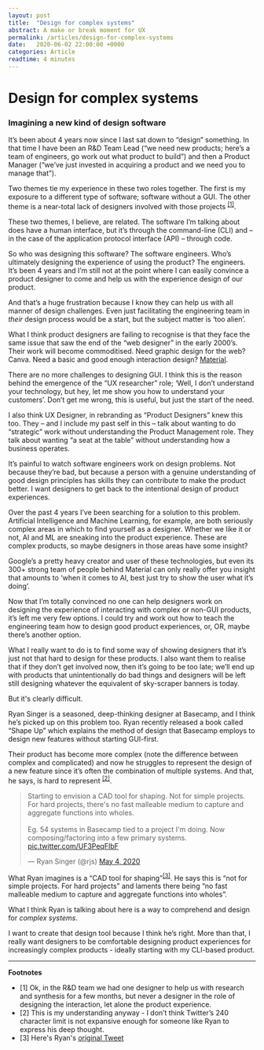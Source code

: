 ```yaml
---
layout: post
title:  "Design for complex systems"
abstract: A make or break moment for UX 
permalink: /articles/design-for-complex-systems
date:   2020-06-02 22:00:00 +0000
categories: Article
readtime: 4 minutes
---
```


# Design for complex systems
###  Imagining a new kind of design software

It’s been about 4 years now since I last sat down to “design” something. In that time I have been an R&D Team Lead (“we need new products; here’s a team of engineers, go work out what product to build”) and then a Product Manager (“we’ve just invested in acquiring a product and we need you to manage that”). 

Two themes tie my experience in these two roles together. The first is my exposure to a different type of software; software without a GUI. The other theme is a near-total lack of designers involved with those projects <sup><a href="#footnotes">[1]</a></sup>. 

These two themes, I believe, are related. The software I’m talking about does have a human interface, but it’s through the command-line (CLI) and – in the case of the application protocol interface (API) – through code.

So who was designing this software? The software engineers. Who’s ultimately designing the experience of using the product? The engineers. It’s been 4 years and I’m still not at the point where I can easily convince a product designer to come and help us with the experience design of our product.

And that’s a huge frustration because I know they can help us with all manner of design challenges. Even just facilitating the engineering team in *their* design process would be a start, but the subject matter is ‘too alien’.

What I think product designers are failing to recognise is that they face the same issue that saw the end of the “web designer” in the early 2000’s. Their work will become commoditised. Need graphic design for the web? Canva. Need a basic and good enough interaction design? [Material](https://material.io/design). 

There are no more challenges to designing GUI. I think this is the reason behind the emergence of the “UX researcher” role; ‘Well, I don’t understand your technology, but hey, let me show you how to understand your customers’. Don’t get me wrong, this is useful, but just the start of the need.

I also think UX Designer, in rebranding as “Product Designers” knew this too. They – and I include my past self in this – talk about wanting to do “strategic” work without understanding the Product Management role. They talk about wanting “a seat at the table” without understanding how a business operates.

It’s painful to watch software engineers work on design problems. Not because they’re bad, but because a person with a genuine understanding of good design principles has skills they can contribute to make the product better. I want designers to get back to the intentional design of product experiences. 

Over the past 4 years I’ve been searching for a solution to this problem. Artificial Intelligence and Machine Learning, for example, are both seriously complex areas in which to find yourself as a designer. Whether we like it or not, AI and ML are sneaking into the product experience. These are complex products, so maybe designers in those areas have some insight?  

Google’s a pretty heavy creator and user of these technologies, but even its 300+ strong team of people behind Material can only really offer you insight that amounts to ‘when it comes to AI, best just try to show the user what it’s doing’.

Now that I’m totally convinced no one can help designers work on designing the experience of interacting with complex or non-GUI products, it’s left me very few options. I could try and work out how to teach the engineering team how to design good product experiences, or, OR, maybe there’s another option.

What I really want to do is to find some way of showing designers that it’s just not that hard to design for these products. I also want them to realise that if they don’t get involved now, then it’s going to be too late; we’ll end up with products that unintentionally do bad things and designers will be left still designing whatever the equivalent of sky-scraper banners is today.

But it's clearly difficult.

Ryan Singer is a seasoned, deep-thinking designer at Basecamp, and I think he’s picked up on this problem too. Ryan recently released a book called “Shape Up” which explains the method of design that Basecamp employs to design new features without starting GUI-first. 

Their product has become more complex (note the difference between complex and complicated) and now he struggles to represent the design of a new feature since it’s often the combination of multiple systems. And that, he says, is hard to represent <sup><a href="#footnotes">[2]</a></sup>. 

<blockquote class="twitter-tweet"><p lang="en" dir="ltr">Starting to envision a CAD tool for shaping. Not for simple projects. For hard projects, there&#39;s no fast malleable medium to capture and aggregate functions into wholes.<br><br>Eg. 54 systems in Basecamp tied to a project I&#39;m doing. Now composing/factoring into a few primary systems. <a href="https://t.co/UF3PeqFIbF">pic.twitter.com/UF3PeqFIbF</a></p>&mdash; Ryan Singer (@rjs) <a href="https://twitter.com/rjs/status/1257431558174265345?ref_src=twsrc%5Etfw">May 4, 2020</a></blockquote> <script async src="https://platform.twitter.com/widgets.js" charset="utf-8"></script>

What Ryan imagines is a “CAD tool for shaping”<sup><a href="#footnotes">[3]</a></sup>. He says this is “not for simple projects. For hard projects” and laments there being “no fast malleable medium to capture and aggregate functions into wholes”.

What I think Ryan is talking about here is a way to comprehend and design for *complex systems*. 

I want to create that design tool because I think he’s right. More than that, I really want designers to be comfortable designing product experiences for increasingly complex products - ideally starting with my CLI-based product.

<a name="footnotes"></a>

---

**Footnotes**

+ [1] Ok, in the R&D team we had one designer to help us with research and synthesis for a few months, but never a designer in the role of designing the interaction, let alone the product experience.
+ [2] This is my understanding anyway - I don’t think Twitter’s 240 character limit is not expansive enough for someone like Ryan to express his deep thought.
+ [3] Here's Ryan's [original Tweet](https://twitter.com/rjs/status/1257431558174265345)